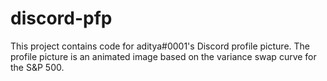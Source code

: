 # discord-pfp
This project contains code for aditya#0001's Discord profile picture. The profile picture is an animated image based on the variance swap curve for the S&P 500.
